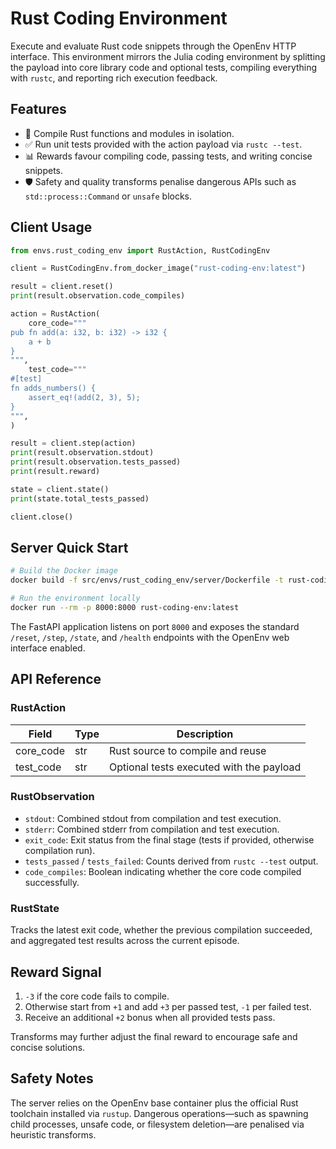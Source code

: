 # Rust Coding Environment

Execute and evaluate Rust code snippets through the OpenEnv HTTP interface. This
environment mirrors the Julia coding environment by splitting the payload into
core library code and optional tests, compiling everything with `rustc`, and
reporting rich execution feedback.

## Features

- 🔧 Compile Rust functions and modules in isolation.
- ✅ Run unit tests provided with the action payload via `rustc --test`.
- 📊 Rewards favour compiling code, passing tests, and writing concise snippets.
- 🛡️ Safety and quality transforms penalise dangerous APIs such as
  `std::process::Command` or `unsafe` blocks.

## Client Usage

```python
from envs.rust_coding_env import RustAction, RustCodingEnv

client = RustCodingEnv.from_docker_image("rust-coding-env:latest")

result = client.reset()
print(result.observation.code_compiles)

action = RustAction(
    core_code="""
pub fn add(a: i32, b: i32) -> i32 {
    a + b
}
""",
    test_code="""
#[test]
fn adds_numbers() {
    assert_eq!(add(2, 3), 5);
}
""",
)

result = client.step(action)
print(result.observation.stdout)
print(result.observation.tests_passed)
print(result.reward)

state = client.state()
print(state.total_tests_passed)

client.close()
```

## Server Quick Start

```bash
# Build the Docker image
docker build -f src/envs/rust_coding_env/server/Dockerfile -t rust-coding-env:latest .

# Run the environment locally
docker run --rm -p 8000:8000 rust-coding-env:latest
```

The FastAPI application listens on port `8000` and exposes the standard
`/reset`, `/step`, `/state`, and `/health` endpoints with the OpenEnv web
interface enabled.

## API Reference

### RustAction

| Field      | Type | Description                      |
|------------|------|----------------------------------|
| core_code  | str  | Rust source to compile and reuse |
| test_code  | str  | Optional tests executed with the payload |

### RustObservation

- `stdout`: Combined stdout from compilation and test execution.
- `stderr`: Combined stderr from compilation and test execution.
- `exit_code`: Exit status from the final stage (tests if provided, otherwise compilation run).
- `tests_passed` / `tests_failed`: Counts derived from `rustc --test` output.
- `code_compiles`: Boolean indicating whether the core code compiled successfully.

### RustState

Tracks the latest exit code, whether the previous compilation succeeded, and
aggregated test results across the current episode.

## Reward Signal

1. `-3` if the core code fails to compile.
2. Otherwise start from `+1` and add `+3` per passed test, `-1` per failed test.
3. Receive an additional `+2` bonus when all provided tests pass.

Transforms may further adjust the final reward to encourage safe and concise
solutions.

## Safety Notes

The server relies on the OpenEnv base container plus the official Rust toolchain
installed via `rustup`. Dangerous operations—such as spawning child processes,
unsafe code, or filesystem deletion—are penalised via heuristic transforms.
